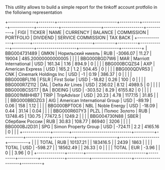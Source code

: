 
This utility allows to build a simple report for the tinkoff account protfolio in the folloiwng representation 

+--------------+--------+------------------------------+----------+----------+------------+-----------+--------------------+--------------------+----------+
| FIGI         | TICKER | NAME                         | CURRENCY |  BALANCE | COMMISSION | PORTFOLIO |           DIVIDEND | SERVICE COMMISSION | TAX BACK |
+--------------+--------+------------------------------+----------+----------+------------+-----------+--------------------+--------------------+----------+
| BBG004731489 | GMKN   | Норильский никель            | RUB      | -3066.07 |      11.27 |     19004 | 485.20000000000005 |                    |          |
| BBG000BGD7W6 | MAR    | Marriott International       | USD      |   161.34 |       1.16 |     894.9 |                  0 |                    |          |
| BBG000BCQZS4 | AXP    | American Express             | USD      |    165.2 |        1.2 |    504.45 |                  0 |                    |          |
| BBG000QDVR53 | CNK    | Cinemark Holdings Inc        | USD      |       -1 |       0.19 |    386.37 |                  0 |                    |          |
| BBG000BFL116 | FSLR   | First Solar                  | USD      |   -18.82 |       0.26 |       100 |                  0 |                    |          |
| BBG000R7Z112 | DAL    | Delta Air Lines              | USD      |   236.02 |       8.12 |    4989.5 |                  0 |                    |          |
| BBG000BCSST7 | BA     | BOEING                       | USD      |  -303.52 |       8.29 |   6155.82 |                  0 |                    |          |
| BBG001M8HHB7 | TRIP   | TripAdvisor                  | USD      |    20.23 |       4.78 |   1177.15 |              31.85 |                    |          |
| BBG000BBDZG3 | AIG    | American International Group | USD      |   -89.19 |       0.06 |       158 |               1.12 |                    |          |
| BBG000BPT0C6 | NBL    | Noble Energy                 | USD      |   -18.09 |       0.44 |     31.14 |               0.04 |                    |          |
| BBG000R607Y3 | PLZL   | Полюс Золото                 | RUB      | 13748.45 |     130.75 |   77472.5 |             1249.2 |                    |          |
| BBG004730N88 | SBER   | Сбербанк России              | RUB      |    30.83 |     108.77 |     86940 |               3206 |                    |          |
| BBG000BJ2D31 | SPG    | Simon Property Group         | USD      |  -724.11 |        2.2 |   4165.16 |                  0 |                    |          |
+--------------+--------+------------------------------+----------+----------+------------+-----------+--------------------+--------------------+----------+
|              |        | TOTAL                        | RUB      | 10137.21 |            |  183416.5 |                    | 2439               | 1863     |
|              |        | TOTAL                        | USD      |  -598.27 |            |  18562.49 |                    | 26.33              | 0        |
|              |        | TOTAL                        | EUR      |    -3.96 |            |         0 |                    | 3.96               | 0        |
+--------------+--------+------------------------------+----------+----------+------------+-----------+--------------------+--------------------+----------+
